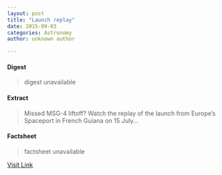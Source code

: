 ```yaml
---
layout: post
title: "Launch replay"
date: 2015-09-03
categories: Astronomy
author: unknown author

---
```



#### Digest
>digest unavailable

#### Extract
>Missed MSG-4 liftoff? Watch the replay of the launch from Europe’s Spaceport in French Guiana on 15 July...

#### Factsheet
>factsheet unavailable

[Visit Link](http://www.esa.int/spaceinvideos/Videos/2015/07/MSG-4_liftoff)


